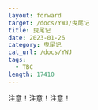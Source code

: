 ```yaml
---
layout: forward
target: /docs/YWJ/曳尾记
title: 曳尾记
date: 2023-01-26
category: 曳尾记
cat_url: /docs/YWJ
tags: 
  - TBC
length: 17410
---
```


注意！注意！注意！
